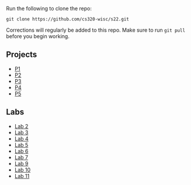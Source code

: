 Run the following to clone the repo:

`git clone https://github.com/cs320-wisc/s22.git`

Corrections will regularly be added to this repo. Make sure to run `git pull` before you begin working.

## Projects

- [P1](./p1)
- [P2](./p2)
- [P3](./p3)
- [P4](./p4)
- [P5](./p5)

<!---
- [P6](./p6)
- [P7](./p7)
--->

## Labs

- [Lab 2](./labs/lab2.md)
- [Lab 3](./labs/lab3.md)
- [Lab 4](./labs/lab4.md)
- [Lab 5](./labs/lab5.md)
- [Lab 6](./labs/lab6.md)
- [Lab 7](./labs/lab7.md)
- [Lab 9](./labs/lab9.md)
- [Lab 10](./labs/lab10.md)
- [Lab 11](./labs/lab11.md)

<!---
- [Lab 12](./labs/lab12.md)
- [Lab 13](./labs/lab13.md)
- [Lab 14](./labs/lab14.md)
- [Lab 15](./labs/lab15.md)
--->

